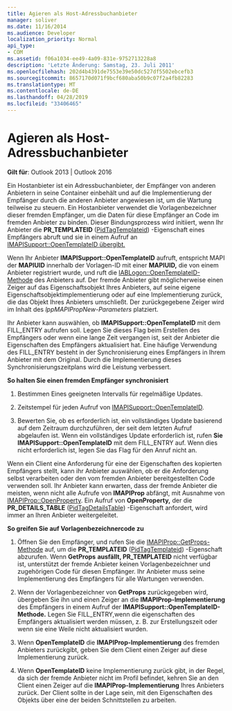 ```yaml
---
title: Agieren als Host-Adressbuchanbieter
manager: soliver
ms.date: 11/16/2014
ms.audience: Developer
localization_priority: Normal
api_type:
- COM
ms.assetid: f06a1034-ee49-4a09-831e-9752713228a8
description: 'Letzte Änderung: Samstag, 23. Juli 2011'
ms.openlocfilehash: 202d4b4391de7553e39e50dc527df5502ebcefb3
ms.sourcegitcommit: 8657170d071f9bcf680aba50b9c07f2a4fb82283
ms.translationtype: MT
ms.contentlocale: de-DE
ms.lasthandoff: 04/28/2019
ms.locfileid: "33406465"
---
```

# <a name="acting-as-a-host-address-book-provider"></a>Agieren als Host-Adressbuchanbieter

  
  
**Gilt für**: Outlook 2013 | Outlook 2016 
  
Ein Hostanbieter ist ein Adressbuchanbieter, der Empfänger von anderen Anbietern in seine Container einbehält und auf die Implementierung der Empfänger durch die anderen Anbieter angewiesen ist, um die Wartung teilweise zu steuern. Ein Hostanbieter verwendet die Vorlagenbezeichner dieser fremden Empfänger, um die Daten für diese Empfänger an Code im fremden Anbieter zu binden. Dieser Bindungsprozess wird initiiert, wenn Ihr Anbieter die **PR_TEMPLATEID** ([PidTagTemplateid](pidtagtemplateid-canonical-property.md)) -Eigenschaft eines Empfängers abruft und sie in einem Aufruf an [IMAPISupport::OpenTemplateID übergibt.](imapisupport-opentemplateid.md) 
  
Wenn Ihr Anbieter **IMAPISupport::OpenTemplateID** aufruft, entspricht MAPI der **MAPIUID** innerhalb der Vorlagen-ID mit einer **MAPIUID,** die von einem Anbieter registriert wurde, und ruft die [IABLogon::OpenTemplateID-Methode](iablogon-opentemplateid.md) des Anbieters auf. Der fremde Anbieter gibt möglicherweise einen Zeiger auf das Eigenschaftsobjekt Ihres Anbieters, auf seine eigene Eigenschaftsobjektimplementierung oder auf eine Implementierung zurück, die das Objekt Ihres Anbieters umschließt. Der zurückgegebene Zeiger wird im Inhalt des  _lppMAPIPropNew-Parameters_ platziert. 
  
Ihr Anbieter kann auswählen, ob **IMAPISupport::OpenTemplateID** mit dem FILL_ENTRY aufrufen soll. Legen Sie dieses Flag beim Erstellen des Empfängers oder wenn eine lange Zeit vergangen ist, seit der Anbieter die Eigenschaften des Empfängers aktualisiert hat. Eine häufige Verwendung des FILL_ENTRY besteht in der Synchronisierung eines Empfängers in Ihrem Anbieter mit dem Original. Durch die Implementierung dieses Synchronisierungszeitplans wird die Leistung verbessert. 
  
 **So halten Sie einen fremden Empfänger synchronisiert**
  
1. Bestimmen Eines geeigneten Intervalls für regelmäßige Updates. 
    
2. Zeitstempel für jeden Aufruf von [IMAPISupport::OpenTemplateID](imapisupport-opentemplateid.md). 
    
3. Bewerten Sie, ob es erforderlich ist, ein vollständiges Update basierend auf dem Zeitraum durchzuführen, der seit dem letzten Aufruf abgelaufen ist. Wenn ein vollständiges Update erforderlich ist, rufen **Sie IMAPISupport::OpenTemplateID** mit dem FILL_ENTRY auf. Wenn dies nicht erforderlich ist, legen Sie das Flag für den Anruf nicht an. 
    
Wenn ein Client eine Anforderung für eine der Eigenschaften des kopierten Empfängers stellt, kann ihr Anbieter auswählen, ob er die Anforderung selbst verarbeiten oder den vom fremden Anbieter bereitgestellten Code verwenden soll. Ihr Anbieter kann erwarten, dass der fremde Anbieter die meisten, wenn nicht alle Aufrufe von **IMAPIProp** abfängt, mit Ausnahme von [IMAPIProp::OpenProperty](imapiprop-openproperty.md). Ein Aufruf von **OpenProperty,** der die **PR_DETAILS_TABLE** ([PidTagDetailsTable](pidtagdetailstable-canonical-property.md)) -Eigenschaft anfordert, wird immer an Ihren Anbieter weitergeleitet.
  
 **So greifen Sie auf Vorlagenbezeichnercode zu**
  
1. Öffnen Sie den Empfänger, und rufen Sie die [IMAPIProp::GetProps-Methode](imapiprop-getprops.md) auf, um die **PR_TEMPLATEID** ([PidTagTemplateid](pidtagtemplateid-canonical-property.md)) -Eigenschaft abzurufen. Wenn **GetProps** **ausfällt, PR_TEMPLATEID** nicht verfügbar ist, unterstützt der fremde Anbieter keinen Vorlagenbezeichner und zugehörigen Code für diesen Empfänger. Ihr Anbieter muss seine Implementierung des Empfängers für alle Wartungen verwenden. 
    
2. Wenn der Vorlagenbezeichner von **GetProps** zurückgegeben wird, übergeben Sie ihn und einen Zeiger an die **IMAPIProp-Implementierung** des Empfängers in einem Aufruf der **IMAPISupport::OpenTemplateID-Methode.** Legen Sie FILL_ENTRY,wenn die eigenschaften des Empfängers aktualisiert werden müssen, z. B. zur Erstellungszeit oder wenn sie eine Weile nicht aktualisiert wurden. 
    
3. Wenn **OpenTemplateID** die **IMAPIProp-Implementierung** des fremden Anbieters zurückgibt, geben Sie dem Client einen Zeiger auf diese Implementierung zurück. 
    
4. Wenn **OpenTemplateID** keine Implementierung zurück gibt, in der Regel, da sich der fremde Anbieter nicht im Profil befindet, kehren Sie an den Client einen Zeiger auf die **IMAPIProp-Implementierung** Ihres Anbieters zurück. Der Client sollte in der Lage sein, mit den Eigenschaften des Objekts über eine der beiden Schnittstellen zu arbeiten. 
    

